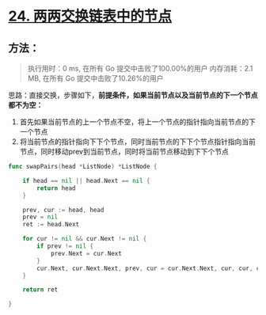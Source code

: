 # [24. 两两交换链表中的节点](https://leetcode-cn.com/problems/swap-nodes-in-pairs/)

## 方法：


> 执行用时：0 ms, 在所有 Go 提交中击败了100.00%的用户
> 		内存消耗：2.1 MB, 在所有 Go 提交中击败了10.26%的用户


思路：直接交换，步骤如下，**前提条件，如果当前节点以及当前节点的下一个节点都不为空：**

1. 首先如果当前节点的上一个节点不空，将上一个节点的指针指向当前节点的下一个节点
2. 将当前节点的指针指向下下个节点，同时当前节点的下下个节点指针指向当前节点，同时移动prev到当前节点，同时将当前节点移动到下下个节点


```go
func swapPairs(head *ListNode) *ListNode {

	if head == nil || head.Next == nil {
		return head
	}

	prev, cur := head, head
	prev = nil
	ret := head.Next

	for cur != nil && cur.Next != nil {
		if prev != nil {
			prev.Next = cur.Next
		}
		cur.Next, cur.Next.Next, prev, cur = cur.Next.Next, cur, cur, cur.Next.Next
	}

	return ret

}
```

